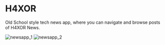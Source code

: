 # H4XOR
Old School style tech news app, where you can navigate and browse posts of H4XOR News.

![newsapp_1](https://user-images.githubusercontent.com/95575781/151234948-5bc9e30f-98d9-4a28-88ad-a186f0e8a750.jpg)
![newsapp_2](https://user-images.githubusercontent.com/95575781/151234954-b53c37f2-e2fb-4a69-ba1a-48e6a0b14361.jpg)
